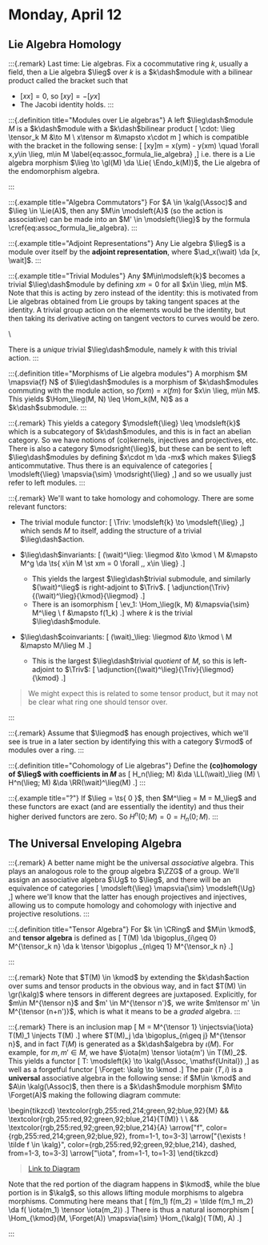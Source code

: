 # Monday, April 12

## Lie Algebra Homology

:::{.remark}
Last time: Lie algebras.
Fix a cocommutative ring $k$, usually a field, then a Lie algebra $\lieg$ over $k$ is a $k\dash$module with a bilinear product called the bracket such that

- $[xx] = 0$, so $[xy] = -[yx]$
- The Jacobi identity holds.
:::

:::{.definition title="Modules over Lie algebras"}
A left $\lieg\dash$module $M$ is a $k\dash$module with a $k\dash$bilinear product 
\[
\cdot: \lieg \tensor_k M &\to M \\
x\tensor m &\mapsto x\cdot m
\]
which is compatible with the bracket in the following sense:
\[
[xy]m = x(ym) - y(xm) \quad  \forall x,y\in \lieg, m\in M \label{eq:assoc_formula_lie_algebra}
,\]
i.e. there is a Lie algebra morphism $\lieg \to \gl(M) \da \Lie( \Endo_k(M))$, the Lie algebra of the endomorphism algebra.

:::

:::{.example title="Algebra Commutators"}
For $A \in \kalg(\Assoc)$ and $\lieg \in \Lie(A)$, then any $M\in \modsleft{A}$ (so the action is associative) can be made into an $M' \in \modsleft{\lieg}$ by the formula \cref{eq:assoc_formula_lie_algebra}.
:::

:::{.example title="Adjoint Representations"}
Any Lie algebra $\lieg$ is a module over itself by the **adjoint representation**, where $\ad_x(\wait) \da [x, \wait]$.
:::

:::{.example title="Trivial Modules"}
Any $M\in\modsleft{k}$ becomes a trivial $\lieg\dash$module by defining $xm = 0$ for all $x\in \lieg, m\in M$.
Note that this is acting by zero instead of the identity: this is motivated from Lie algebras obtained from Lie groups by taking tangent spaces at the identity.
A trivial group action on the elements would be the identity, but then taking its derivative acting on tangent vectors to curves would be zero.

\

There is a *unique* trivial $\lieg\dash$module, namely $k$ with this trivial action.
:::

:::{.definition title="Morphisms of Lie algebra modules"}
A morphism $M \mapsvia{f} N$ of $\lieg\dash$modules is a morphism of $k\dash$modules commuting with the module action, so $f(xm) = x(fm)$ for $x\in \lieg, m\in M$.
This yields $\Hom_\lieg(M, N) \leq \Hom_k(M, N)$ as a $k\dash$submodule.
:::

:::{.remark}
This yields a category $\modsleft{\lieg} \leq \modsleft{k}$ which is a subcategory of $k\dash$modules, and this is in fact an abelian category.
So we have notions of (co)kernels, injectives and projectives, etc.
There is also a category $\modsright{\lieg}$, but these can be sent to left $\lieg\dash$modules by defining $x\cdot m \da -mx$ which makes $\lieg$ anticommutative.
Thus there is an equivalence of categories
\[
\modsleft{\lieg} \mapsvia{\sim} \modsright{\lieg}
,\]
and so we usually just refer to left modules.
:::

:::{.remark}
We'll want to take homology and cohomology.
There are some relevant functors:

- The trivial module functor:
\[
\Triv: \modsleft{k} \to \modsleft{\lieg}
,\]
which sends $M$ to itself, adding the structure of a trivial $\lieg\dash$action.
- $\lieg\dash$invariants:
\[
(\wait)^\lieg: \liegmod &\to \kmod \\
M &\mapsto M^g \da \ts{ x\in M \st xm = 0 \forall \,\, x\in \lieg}
.\]

    - This yields the largest $\lieg\dash$trivial submodule, and similarly $(\wait)^\lieg$ is right-adjoint to $\Triv$.
  \[
  \adjunction{\Triv}{(\wait)^\lieg}{\kmod}{\liegmod}
  .\]
    - There is an isomorphism 
  \[
  \ev_1: \Hom_\lieg(k, M)
  &\mapsvia{\sim} 
  M^\lieg \\
  f &\mapsto f(1_k)
  .\]
  where $k$ is the trivial $\lieg\dash$module.

- $\lieg\dash$coinvariants:
\[
(\wait)_\lieg: \liegmod &\to \kmod \\
M &\mapsto M/\lieg M
.\]

  - This is the largest $\lieg\dash$trivial *quotient* of $M$, so this is left-adjoint to $\Triv$:
  \[
  \adjunction{(\wait)^\lieg}{\Triv}{\liegmod}{\kmod}
  .\]

> We might expect this is related to some tensor product, but it may not be clear what ring one should tensor over.

:::

:::{.remark}
Assume that $\liegmod$ has enough projectives, which we'll see is true in a later section by identifying this with a category $\rmod$ of modules over a ring.
:::

:::{.definition title="Cohomology of Lie algebras"}
Define the **(co)homology of $\lieg$ with coefficients in $M$** as
\[
H_n(\lieg; M) &\da \LL(\wait)_\lieg (M) \\
H^n(\lieg; M) &\da \RR(\wait)^\lieg(M)
.\]
:::

:::{.example title="?"}
If $\lieg = \ts{ 0 }$, then $M^\lieg = M = M_\lieg$ and these functors are exact (and are essentially the identity) and thus their higher derived functors are zero.
So $H^n(0; M) = 0 = H_n(0; M)$.
:::

## The Universal Enveloping Algebra

:::{.remark}
A better name might be the universal *associative* algebra.
This plays an analogous role to the group algebra $\ZZG$ of a group.
We'll assign an associative algebra $\Ug$ to $\lieg$, and there will be an equivalence of categories
\[
\modsleft{\lieg} \mapsvia{\sim} \modsleft{\Ug}
,\]
where we'll know that the latter has enough projectives and injectives, allowing us to compute homology and cohomology with injective and projective resolutions.
:::

:::{.definition title="Tensor Algebra"}
For $k \in \CRing$ and $M\in \kmod$, and **tensor algebra** is defined as
\[
T(M) \da \bigoplus_{i\geq 0}  M^{\tensor_k n} \da k \tensor \bigoplus _{n\geq 1} M^{\tensor_k n}
.\]

:::

:::{.remark}
Note that $T(M) \in \kmod$ by extending the $k\dash$action over sums and tensor products in the obvious way, and in fact $T(M) \in \gr(\kalg)$ where tensors in different degrees are juxtaposed.
Explicitly, for $m\in M^{\tensor n}$ and $m' \in M^{\tensor n'}$, we write $m\tensor m' \in M^{\tensor (n+n')}$, which is what it means to be a *graded* algebra.
:::

:::{.remark}
There is an inclusion map 
\[
M = M^{\tensor 1} \injectsvia{\iota} T(M)_1 \injects T(M)
.\]
where $T(M)_j \da \bigoplus_{n\geq j} M^{\tensor n}$, and in fact $T(M)$ is generated as a $k\dash$algebra by $\iota(M)$.
For example, for $m, m' \in M$, we have $\iota(m) \tensor \iota(m') \in T(M)_2$.
This yields a functor
\[
T: \modsleft{k} \to \kalg(\Assoc, \mathsf{Unital})
,\]
as well as a forgetful functor
\[
\Forget: \kalg \to \kmod
.\]
The pair $(T, i)$ is a **universal** associative algebra in the following sense: if $M\in \kmod$ and $A\in \kalg(\Assoc)$, then there is a $k\dash$module morphism $M\to \Forget(A)$ making the following diagram commute:

\begin{tikzcd}
	\textcolor{rgb,255:red,214;green,92;blue,92}{M} && \textcolor{rgb,255:red,92;green,92;blue,214}{T(M)} \\
	\\
	&& \textcolor{rgb,255:red,92;green,92;blue,214}{A}
	\arrow["f", color={rgb,255:red,214;green,92;blue,92}, from=1-1, to=3-3]
	\arrow["{\exists ! \tilde f \in \kalg}", color={rgb,255:red,92;green,92;blue,214}, dashed, from=1-3, to=3-3]
	\arrow["\iota", from=1-1, to=1-3]
\end{tikzcd}

> [Link to Diagram](https://q.uiver.app/?q=WzAsMyxbMCwwLCJNIixbMCw2MCw2MCwxXV0sWzIsMiwiQSIsWzI0MCw2MCw2MCwxXV0sWzIsMCwiVChNKSIsWzI0MCw2MCw2MCwxXV0sWzAsMSwiZiIsMCx7ImNvbG91ciI6WzAsNjAsNjBdfSxbMCw2MCw2MCwxXV0sWzIsMSwiXFxleGlzdHMgISBcXHRpbGRlIGYgXFxpbiBcXGthbGciLDAseyJjb2xvdXIiOlsyNDAsNjAsNjBdLCJzdHlsZSI6eyJib2R5Ijp7Im5hbWUiOiJkYXNoZWQifX19LFsyNDAsNjAsNjAsMV1dLFswLDIsIlxcaW90YSJdXQ==)



Note that the red portion of the diagram happens in $\kmod$, while the blue portion is in $\kalg$, so this allows lifting module morphisms to algebra morphisms.
Commuting here means that 
\[
f(m_1) f(m_2) = \tilde f(m_1 m_2) \da f( \iota(m_1) \tensor \iota(m_2))
.\]
There is thus a natural isomorphism
\[
\Hom_{\kmod}(M, \Forget(A)) \mapsvia{\sim} \Hom_{\kalg}( T(M), A)
.\]

:::













